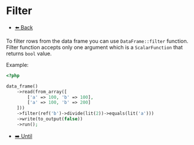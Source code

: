 # Filter

- [⬅️️ Back](core.md)

To filter rows from the data frame you can use `DataFrame::filter` function.
Filter function accepts only one argument which is a `ScalarFunction` that returns `bool` value.

Example:

```php
<?php

data_frame()
    ->read(from_array([
        ['a' => 100, 'b' => 100],
        ['a' => 100, 'b' => 200]
    ]))
    ->filter(ref('b')->divide(lit(2))->equals(lit('a')))
    ->write(to_output(false))
    ->run();
```

- [➡️ Until](until.md)
